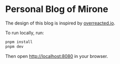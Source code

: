 # Personal Blog of Mirone

The design of this blog is inspired by [overreacted.io](https://overreacted.io/).

To run locally, run:

```bash
pnpm install
pnpm dev
```

Then open [http://localhost:8080](http://localhost:8080) in your browser.
